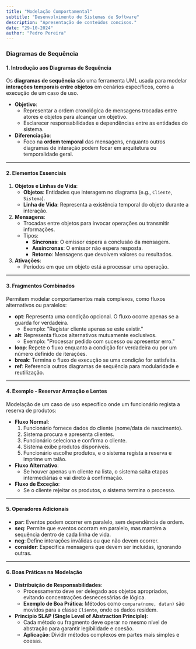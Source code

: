 ```yaml
---
title: "Modelação Comportamental"
subtitle: "Desenvolvimento de Sistemas de Software"
description: "Apresentação de conteúdos concisos."
date: "29-10-2024"
author: "Pedro Pereira"
---
```


### **Diagramas de Sequência**

#### **1. Introdução aos Diagramas de Sequência**  
Os **diagramas de sequência** são uma ferramenta UML usada para modelar **interações temporais entre objetos** em cenários específicos, como a execução de um caso de uso.  
- **Objetivo**:  
  - Representar a ordem cronológica de mensagens trocadas entre atores e objetos para alcançar um objetivo.  
  - Esclarecer responsabilidades e dependências entre as entidades do sistema.  
- **Diferenciação**:  
  - Foco na **ordem temporal** das mensagens, enquanto outros diagramas de interação podem focar em arquitetura ou temporalidade geral.

---

#### **2. Elementos Essenciais**  
1. **Objetos e Linhas de Vida**:  
   - **Objetos**: Entidades que interagem no diagrama (e.g., `Cliente`, `Sistema`).  
   - **Linha de Vida**: Representa a existência temporal do objeto durante a interação.  
2. **Mensagens**:  
   - Trocadas entre objetos para invocar operações ou transmitir informações.  
   - Tipos:  
     - **Síncronas**: O emissor espera a conclusão da mensagem.  
     - **Assíncronas**: O emissor não espera resposta.  
     - **Retorno**: Mensagens que devolvem valores ou resultados.  
3. **Ativações**:  
   - Períodos em que um objeto está a processar uma operação.  

---

#### **3. Fragmentos Combinados**  
Permitem modelar comportamentos mais complexos, como fluxos alternativos ou paralelos:  
- **opt**: Representa uma condição opcional. O fluxo ocorre apenas se a guarda for verdadeira.  
  - Exemplo: "Registar cliente apenas se este existir."  
- **alt**: Representa fluxos alternativos mutuamente exclusivos.  
  - Exemplo: "Processar pedido com sucesso ou apresentar erro."  
- **loop**: Repete o fluxo enquanto a condição for verdadeira ou por um número definido de iterações.  
- **break**: Termina o fluxo de execução se uma condição for satisfeita.  
- **ref**: Referencia outros diagramas de sequência para modularidade e reutilização.  

---

#### **4. Exemplo - Reservar Armação e Lentes**  
Modelação de um caso de uso específico onde um funcionário regista a reserva de produtos:  
- **Fluxo Normal**:  
  1. Funcionário fornece dados do cliente (nome/data de nascimento).  
  2. Sistema procura e apresenta clientes.  
  3. Funcionário seleciona e confirma o cliente.  
  4. Sistema exibe produtos disponíveis.  
  5. Funcionário escolhe produtos, e o sistema regista a reserva e imprime um talão.  
- **Fluxo Alternativo**:  
  - Se houver apenas um cliente na lista, o sistema salta etapas intermediárias e vai direto à confirmação.  
- **Fluxo de Exceção**:  
  - Se o cliente rejeitar os produtos, o sistema termina o processo.  

---

#### **5. Operadores Adicionais**
- **par**: Eventos podem ocorrer em paralelo, sem dependência de ordem.  
- **seq**: Permite que eventos ocorram em paralelo, mas mantém a sequência dentro de cada linha de vida.  
- **neg**: Define interações inválidas ou que não devem ocorrer.  
- **consider**: Especifica mensagens que devem ser incluídas, ignorando outras.

---

#### **6. Boas Práticas na Modelação**
- **Distribuição de Responsabilidades**:  
  - Processamento deve ser delegado aos objetos apropriados, evitando concentrações desnecessárias de lógica.  
  - **Exemplo de Boa Prática**: Métodos como `compara(nome, datan)` são movidos para a classe `Cliente`, onde os dados residem.  
- **Princípio SLAP (Single Level of Abstraction Principle)**:  
  - Cada método ou fragmento deve operar no mesmo nível de abstração para garantir legibilidade e coesão.  
  - **Aplicação**: Dividir métodos complexos em partes mais simples e coesas.  
